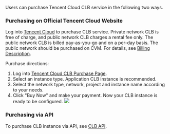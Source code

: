 Users can purchase Tencent Cloud CLB service in the following two ways.

### Purchasing on Official Tencent Cloud Website
Log into [Tencent Cloud](https://buy.cloud.tencent.com/lb) to purchase CLB service. Private network CLB is free of charge, and public network CLB charges a rental fee only. The public network CLB is billed pay-as-you-go and on a per-day basis. The public network should be purchased on CVM. For details, see [Billing Description](https://intl.cloud.tencent.com/document/product/214/8848).

Purchase directions:

1. Log into [Tencent Cloud CLB Purchase Page](https://buy.cloud.tencent.com/lb).
2. Select an instance type. Application CLB instance is recommended.
3. Select the network type, network, project and instance name according to your needs.
4. Click "Buy Now" and make your payment. Now your CLB instance is ready to be configured.
![](https://main.qcloudimg.com/raw/506ee808a9480e82585b953613e14512.png)

### Purchasing via API
To purchase CLB instance via API, see [CLB API](http://intl.cloud.tencent.com/doc/api/244/%E7%AE%80%E4%BB%8B).
